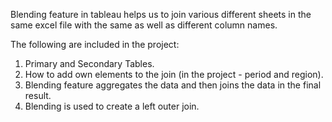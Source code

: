 Blending feature in tableau helps us to join various different sheets in the same excel file with the same as well as different column names.

The following are included in the project:
1. Primary and Secondary Tables.
2. How to add own elements to the join (in the project - period and region).
3. Blending feature aggregates the data and then joins the data in the final result.
4. Blending is used to create a left outer join.
